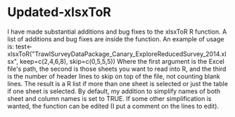 # Updated-xlsxToR
I have made substantial additions and bug fixes to the xlsxToR R function. A list of additions and bug fixes are inside the function. An example of usage is: test<-xlsxToR("TrawlSurveyDataPackage_Canary_ExploreReducedSurvey_2014.xlsx", keep=c(2,4,6,8), skip=c(0,5,5,5)) Where the first argument is the Excel file's path, the second is those sheets you want to read into R, and the third is the number of header lines to skip on top of the file, not counting blank lines. The result is a R list if more than one sheet is selected or just the table if one sheet is selected. By default, my addition to simplify names of both sheet and column names is set to TRUE. If some other simplification is wanted, the function can be edited (I put a comment on the lines to edit).
